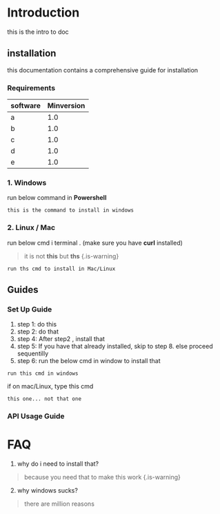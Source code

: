 <!-- TITLE: Neutrinos Doc -->
<!-- SUBTITLE: docs for nos -->

# Introduction
this is the intro to doc
## installation
this documentation contains a comprehensive guide for installation 

### Requirements
software | Minversion
-|-
a  | 1.0
b | 1.0
c | 1.0
d | 1.0
e | 1.0
### 1. Windows
run below command in **Powershell**
		
```
this is the command to install in windows

```

### 2. Linux / Mac
run below cmd i terminal . (make sure you have **curl** installed)
>it is not **this** but **ths**
{.is-warning}

```
run ths cmd to install in Mac/Linux
```
## Guides
### Set Up Guide
1. step 1: do this
2. step 2: do that
3. step 4: After step2 , install that
4. step 5: If you have that already installed, skip to step 8. else proceed sequentilly
5. step 6: run the below cmd in window to install that
		
```
run this cmd in windows
```

if on mac/Linux, type this cmd

```
this one... not that one
```

### API Usage Guide
# FAQ
1. why do i need to install that?
> 	because you need that to make this work
{.is-warning}
	
2. why windows sucks?
> 	there are million reasons

	